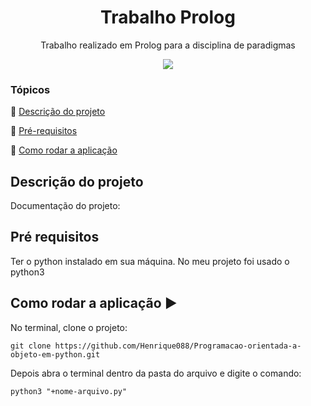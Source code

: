 <h1 align="center">Trabalho Prolog </h1>
<p align="center">
Trabalho realizado em Prolog para a disciplina de paradigmas
</p>
<p align="center" >
<img src="http://img.shields.io/static/v1?label=STATUS&message=CONCLUIDO&color=RED&style=for-the-badge"/>
</p>

### Tópicos 

:small_blue_diamond: [Descrição do projeto](#descrição-do-projeto)

:small_blue_diamond: [Pré-requisitos](#pré-requisitos)

:small_blue_diamond: [Como rodar a aplicação](#como-rodar-a-aplicação-arrow_forward)


## Descrição do projeto
Documentação do projeto: 

## Pré requisitos

Ter o python instalado em sua máquina. No meu projeto foi usado o python3

## Como rodar a aplicação :arrow_forward:

No terminal, clone o projeto: 

```
git clone https://github.com/Henrique088/Programacao-orientada-a-objeto-em-python.git
```

Depois abra o terminal dentro da pasta do arquivo e digite o comando: 

```
python3 "+nome-arquivo.py"

```
